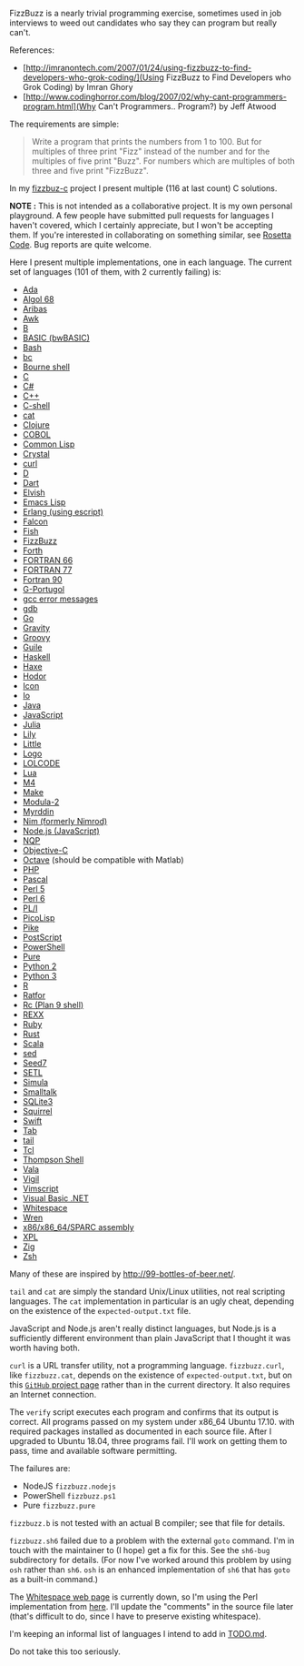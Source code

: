 FizzBuzz is a nearly trivial programming exercise, sometimes used in
job interviews to weed out candidates who say they can program but
really can't.

References:

- [http://imranontech.com/2007/01/24/using-fizzbuzz-to-find-developers-who-grok-coding/](Using FizzBuzz to Find Developers who Grok Coding) by Imran Ghory
- [http://www.codinghorror.com/blog/2007/02/why-cant-programmers-program.html](Why Can't Programmers.. Program?) by Jeff Atwood

The requirements are simple:

> Write a program that prints the numbers from 1 to 100. But for multiples
> of three print "Fizz" instead of the number and for the multiples of
> five print "Buzz". For numbers which are multiples of both three and
> five print "FizzBuzz".

In my [fizzbuz-c](https://github.com/Keith-S-Thompson/fizzbuzz-c) project
I present multiple (116 at last count) C solutions.

**NOTE :** This is not intended as a collaborative project.  It is my
own personal playground.  A few people have submitted pull requests for
languages I haven't covered, which I certainly appreciate, but I won't
be accepting them.  If you're interested in collaborating on something
similar, see [Rosetta Code](http://rosettacode.org/wiki/Rosetta_Code).
Bug reports are quite welcome.

Here I present multiple implementations, one in each language.
The current set of languages (101 of them, with 2 currently failing) is:

- [Ada](https://github.com/Keith-S-Thompson/fizzbuzz-polyglot/blob/master/fizzbuzz.adb)
- [Algol 68](https://github.com/Keith-S-Thompson/fizzbuzz-polyglot/blob/master/fizzbuzz.a68)
- [Aribas](https://github.com/Keith-S-Thompson/fizzbuzz-polyglot/blob/master/fizzbuzz.aribas)
- [Awk](https://github.com/Keith-S-Thompson/fizzbuzz-polyglot/blob/master/fizzbuzz.awk)
- [B](https://github.com/Keith-S-Thompson/fizzbuzz-polyglot/blob/master/fizzbuzz.b)
- [BASIC (bwBASIC)](https://github.com/Keith-S-Thompson/fizzbuzz-polyglot/blob/master/fizzbuzz.bas)
- [Bash](https://github.com/Keith-S-Thompson/fizzbuzz-polyglot/blob/master/fizzbuzz.bash)
- [bc](https://github.com/Keith-S-Thompson/fizzbuzz-polyglot/blob/master/fizzbuzz.bc)
- [Bourne shell](https://github.com/Keith-S-Thompson/fizzbuzz-polyglot/blob/master/fizzbuzz.sh)
- [C](https://github.com/Keith-S-Thompson/fizzbuzz-polyglot/blob/master/fizzbuzz.c)
- [C#](https://github.com/Keith-S-Thompson/fizzbuzz-polyglot/blob/master/fizzbuzz.cs)
- [C++](https://github.com/Keith-S-Thompson/fizzbuzz-polyglot/blob/master/fizzbuzz.cpp)
- [C-shell](https://github.com/Keith-S-Thompson/fizzbuzz-polyglot/blob/master/fizzbuzz.csh)
- [cat](https://github.com/Keith-S-Thompson/fizzbuzz-polyglot/blob/master/fizzbuzz.cat)
- [Clojure](https://github.com/Keith-S-Thompson/fizzbuzz-polyglot/blob/master/fizzbuzz.clojure)
- [COBOL](https://github.com/Keith-S-Thompson/fizzbuzz-polyglot/blob/master/fizzbuzz.cob)
- [Common Lisp](https://github.com/Keith-S-Thompson/fizzbuzz-polyglot/blob/master/fizzbuzz.clisp)
- [Crystal](https://github.com/Keith-S-Thompson/fizzbuzz-polyglot/blob/master/fizzbuzz.crystal)
- [curl](https://github.com/Keith-S-Thompson/fizzbuzz-polyglot/blob/master/fizzbuzz.curl)
- [D](https://github.com/Keith-S-Thompson/fizzbuzz-polyglot/blob/master/fizzbuzz.d)
- [Dart](https://github.com/Keith-S-Thompson/fizzbuzz-polyglot/blob/master/fizzbuzz.dart)
- [Elvish](https://github.com/Keith-S-Thompson/fizzbuzz-polyglot/blob/master/fizzbuzz.elvish)
- [Emacs Lisp](https://github.com/Keith-S-Thompson/fizzbuzz-polyglot/blob/master/fizzbuzz.elisp)
- [Erlang (using escript)](https://github.com/Keith-S-Thompson/fizzbuzz-polyglot/blob/master/fizzbuzz.erl)
- [Falcon](https://github.com/Keith-S-Thompson/fizzbuzz-polyglot/blob/master/fizzbuzz.fal)
- [Fish](https://github.com/Keith-S-Thompson/fizzbuzz-polyglot/blob/master/fizzbuzz.fish)
- [FizzBuzz](https://github.com/Keith-S-Thompson/fizzbuzz-polyglot/blob/master/fizzbuzz.fizzbuzz)
- [Forth](https://github.com/Keith-S-Thompson/fizzbuzz-polyglot/blob/master/fizzbuzz.fs)
- [FORTRAN 66](https://github.com/Keith-S-Thompson/fizzbuzz-polyglot/blob/master/fizzbuzz.f66)
- [FORTRAN 77](https://github.com/Keith-S-Thompson/fizzbuzz-polyglot/blob/master/fizzbuzz.f)
- [Fortran 90](https://github.com/Keith-S-Thompson/fizzbuzz-polyglot/blob/master/fizzbuzz.f90)
- [G-Portugol](https://github.com/Keith-S-Thompson/fizzbuzz-polyglot/blob/master/fizzbuzz.gpt)
- [gcc error messages](https://github.com/Keith-S-Thompson/fizzbuzz-polyglot/blob/master/fizzbuzz.gcc)
- [gdb](https://github.com/Keith-S-Thompson/fizzbuzz-polyglot/blob/master/fizzbuzz.gdb)
- [Go](https://github.com/Keith-S-Thompson/fizzbuzz-polyglot/blob/master/fizzbuzz.go)
- [Gravity](https://github.com/Keith-S-Thompson/fizzbuzz-polyglot/blob/master/fizzbuzz.gravity)
- [Groovy](https://github.com/Keith-S-Thompson/fizzbuzz-polyglot/blob/master/fizzbuzz.groovy)
- [Guile](https://github.com/Keith-S-Thompson/fizzbuzz-polyglot/blob/master/fizzbuzz.guile)
- [Haskell](https://github.com/Keith-S-Thompson/fizzbuzz-polyglot/blob/master/fizzbuzz.hs)
- [Haxe](https://github.com/Keith-S-Thompson/fizzbuzz-polyglot/blob/master/fizzbuzz.hx)
- [Hodor](https://github.com/Keith-S-Thompson/fizzbuzz-polyglot/blob/master/fizzbuzz.hodor)
- [Icon](https://github.com/Keith-S-Thompson/fizzbuzz-polyglot/blob/master/fizzbuzz.icn)
- [Io](https://github.com/Keith-S-Thompson/fizzbuzz-polyglot/blob/master/fizzbuzz.io)
- [Java](https://github.com/Keith-S-Thompson/fizzbuzz-polyglot/blob/master/fizzbuzz.java)
- [JavaScript](https://github.com/Keith-S-Thompson/fizzbuzz-polyglot/blob/master/fizzbuzz.js)
- [Julia](https://github.com/Keith-S-Thompson/fizzbuzz-polyglot/blob/master/fizzbuzz.jl)
- [Lily](https://github.com/Keith-S-Thompson/fizzbuzz-polyglot/blob/master/fizzbuzz.lily)
- [Little](https://github.com/Keith-S-Thompson/fizzbuzz-polyglot/blob/master/fizzbuzz.l)
- [Logo](https://github.com/Keith-S-Thompson/fizzbuzz-polyglot/blob/master/fizzbuzz.logo)
- [LOLCODE](https://github.com/Keith-S-Thompson/fizzbuzz-polyglot/blob/master/fizzbuzz.lol)
- [Lua](https://github.com/Keith-S-Thompson/fizzbuzz-polyglot/blob/master/fizzbuzz.lua)
- [M4](https://github.com/Keith-S-Thompson/fizzbuzz-polyglot/blob/master/fizzbuzz.m4)
- [Make](https://github.com/Keith-S-Thompson/fizzbuzz-polyglot/blob/master/fizzbuzz.mk)
- [Modula-2](https://github.com/Keith-S-Thompson/fizzbuzz-polyglot/blob/master/fizzbuzz.mod)
- [Myrddin](https://github.com/Keith-S-Thompson/fizzbuzz-polyglot/blob/master/fizzbuzz.myr)
- [Nim (formerly Nimrod)](https://github.com/Keith-S-Thompson/fizzbuzz-polyglot/blob/master/fizzbuzz.nim)
- [Node.js (JavaScript)](https://github.com/Keith-S-Thompson/fizzbuzz-polyglot/blob/master/fizzbuzz.nodejs)
- [NQP](https://github.com/Keith-S-Thompson/fizzbuzz-polyglot/blob/master/fizzbuzz.nqp)
- [Objective-C](https://github.com/Keith-S-Thompson/fizzbuzz-polyglot/blob/master/fizzbuzz.m)
- [Octave](https://github.com/Keith-S-Thompson/fizzbuzz-polyglot/blob/master/fizzbuzz.octave) (should be compatible with Matlab)
- [PHP](https://github.com/Keith-S-Thompson/fizzbuzz-polyglot/blob/master/fizzbuzz.php)
- [Pascal](https://github.com/Keith-S-Thompson/fizzbuzz-polyglot/blob/master/fizzbuzz.pas)
- [Perl 5](https://github.com/Keith-S-Thompson/fizzbuzz-polyglot/blob/master/fizzbuzz.pl)
- [Perl 6](https://github.com/Keith-S-Thompson/fizzbuzz-polyglot/blob/master/fizzbuzz.pl6)
- [PL/I](https://github.com/Keith-S-Thompson/fizzbuzz-polyglot/blob/master/fizzbuzz.pli)
- [PicoLisp](https://github.com/Keith-S-Thompson/fizzbuzz-polyglot/blob/master/fizzbuzz.picolisp)
- [Pike](https://github.com/Keith-S-Thompson/fizzbuzz-polyglot/blob/master/fizzbuzz.pike)
- [PostScript](https://github.com/Keith-S-Thompson/fizzbuzz-polyglot/blob/master/fizzbuzz.ps)
- [PowerShell](https://github.com/Keith-S-Thompson/fizzbuzz-polyglot/blob/master/fizzbuzz.ps1)
- [Pure](https://github.com/Keith-S-Thompson/fizzbuzz-polyglot/blob/master/fizzbuzz.pure)
- [Python 2](https://github.com/Keith-S-Thompson/fizzbuzz-polyglot/blob/master/fizzbuzz.py)
- [Python 3](https://github.com/Keith-S-Thompson/fizzbuzz-polyglot/blob/master/fizzbuzz.py3)
- [R](https://github.com/Keith-S-Thompson/fizzbuzz-polyglot/blob/master/fizzbuzz.r)
- [Ratfor](https://github.com/Keith-S-Thompson/fizzbuzz-polyglot/blob/master/fizzbuzz.ratfor)
- [Rc (Plan 9 shell)](https://github.com/Keith-S-Thompson/fizzbuzz-polyglot/blob/master/fizzbuzz.rc)
- [REXX](https://github.com/Keith-S-Thompson/fizzbuzz-polyglot/blob/master/fizzbuzz.rexx)
- [Ruby](https://github.com/Keith-S-Thompson/fizzbuzz-polyglot/blob/master/fizzbuzz.rb)
- [Rust](https://github.com/Keith-S-Thompson/fizzbuzz-polyglot/blob/master/fizzbuzz.rs)
- [Scala](https://github.com/Keith-S-Thompson/fizzbuzz-polyglot/blob/master/fizzbuzz.scala)
- [sed](https://github.com/Keith-S-Thompson/fizzbuzz-polyglot/blob/master/fizzbuzz.sed)
- [Seed7](https://github.com/Keith-S-Thompson/fizzbuzz-polyglot/blob/master/fizzbuzz.sd7)
- [SETL](https://github.com/Keith-S-Thompson/fizzbuzz-polyglot/blob/master/fizzbuzz.setl)
- [Simula](https://github.com/Keith-S-Thompson/fizzbuzz-polyglot/blob/master/fizzbuzz.sim)
- [Smalltalk](https://github.com/Keith-S-Thompson/fizzbuzz-polyglot/blob/master/fizzbuzz.st)
- [SQLite3](https://github.com/Keith-S-Thompson/fizzbuzz-polyglot/blob/master/fizzbuzz.sqlite3)
- [Squirrel](https://github.com/Keith-S-Thompson/fizzbuzz-polyglot/blob/master/fizzbuzz.squirrel)
- [Swift](https://github.com/Keith-S-Thompson/fizzbuzz-polyglot/blob/master/fizzbuzz.swift)
- [Tab](https://github.com/Keith-S-Thompson/fizzbuzz-polyglot/blob/master/fizzbuzz.tab)
- [tail](https://github.com/Keith-S-Thompson/fizzbuzz-polyglot/blob/master/fizzbuzz.tail)
- [Tcl](https://github.com/Keith-S-Thompson/fizzbuzz-polyglot/blob/master/fizzbuzz.tcl)
- [Thompson Shell](https://github.com/Keith-S-Thompson/fizzbuzz-polyglot/blob/master/fizzbuzz.sh6)
- [Vala](https://github.com/Keith-S-Thompson/fizzbuzz-polyglot/blob/master/fizzbuzz.vala)
- [Vigil](https://github.com/Keith-S-Thompson/fizzbuzz-polyglot/blob/master/fizzbuzz.vg)
- [Vimscript](https://github.com/Keith-S-Thompson/fizzbuzz-polyglot/blob/master/fizzbuzz.vim)
- [Visual Basic .NET](https://github.com/Keith-S-Thompson/fizzbuzz-polyglot/blob/master/fizzbuzz.vb)
- [Whitespace](https://github.com/Keith-S-Thompson/fizzbuzz-polyglot/blob/master/fizzbuzz.ws)
- [Wren](https://github.com/Keith-S-Thompson/fizzbuzz-polyglot/blob/master/fizzbuzz.wren)
- [x86/x86_64/SPARC assembly](https://github.com/Keith-S-Thompson/fizzbuzz-polyglot/blob/master/fizzbuzz.sx)
- [XPL](https://github.com/Keith-S-Thompson/fizzbuzz-polyglot/blob/master/fizzbuzz.xpl)
- [Zig](https://github.com/Keith-S-Thompson/fizzbuzz-polyglot/blob/master/fizzbuzz.zig)
- [Zsh](https://github.com/Keith-S-Thompson/fizzbuzz-polyglot/blob/master/fizzbuzz.zsh)

Many of these are inspired by http://99-bottles-of-beer.net/.

`tail` and `cat` are simply the standard Unix/Linux utilities, not real
scripting languages.  The `cat` implementation in particular is an ugly
cheat, depending on the existence of the `expected-output.txt` file.

JavaScript and Node.js aren't really distinct languages, but Node.js
is a sufficiently different environment than plain JavaScript that
I thought it was worth having both.

`curl` is a URL transfer utility, not a programming language.
`fizzbuzz.curl`, like `fizzbuzz.cat`, depends on the existence
of `expected-output.txt`, but on this [`GitHub` project
page](https://github.com/Keith-S-Thompson/fizzbuzz-polyglot) rather
than in the current directory.  It also requires an Internet connection.

The `verify` script executes each program and confirms that its
output is correct.  All programs passed on my system under x86_64
Ubuntu 17.10.  with required packages installed as documented in each
source file.  After I upgraded to Ubuntu 18.04, three programs fail.
I'll work on getting them to pass, time and available software
permitting.

The failures are:
- NodeJS `fizzbuzz.nodejs`
- PowerShell `fizzbuzz.ps1`
- Pure `fizzbuzz.pure`

`fizzbuzz.b` is not tested with an actual B compiler; see that file
for details.

`fizzbuzz.sh6` failed due to a problem with the external `goto` command.
I'm in touch with the maintainer to (I hope) get a fix for this.  See
the `sh6-bug` subdirectory for details.  (For now I've worked around
this problem by using `osh` rather than `sh6`. `osh` is an enhanced
implementation of `sh6` that has `goto` as a built-in command.)

The [Whitespace web page](http://compsoc.dur.ac.uk/whitespace/)
is currently down, so I'm using the Perl implementation from
[here](https://github.com/hostilefork/whitespacers/).  I'll update
the "comments" in the source file later (that's difficult to do,
since I have to preserve existing whitespace).

I'm keeping an informal list of languages I intend to add in
[TODO.md](https://github.com/Keith-S-Thompson/fizzbuzz-polyglot/blob/master/TODO.md).

Do not take this too seriously.

